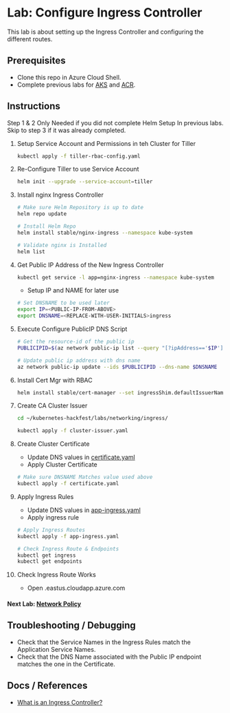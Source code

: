 # Lab: Configure Ingress Controller

This lab is about setting up the Ingress Controller and configuring the different routes.

## Prerequisites

* Clone this repo in Azure Cloud Shell.
* Complete previous labs for [AKS](../../create-aks-cluster/README.md) and [ACR](../../build-application/README.md).

## Instructions
Step 1 & 2 Only Needed if you did not complete Helm Setup In previous labs. Skip to step 3 if it was already completed.

1. Setup Service Account and Permissions in teh Cluster for Tiller

    ```bash
    kubectl apply -f tiller-rbac-config.yaml
    ```

2. Re-Configure Tiller to use Service Account

    ```bash
    helm init --upgrade --service-account=tiller
    ```

3. Install nginx Ingress Controller

    ```bash
    # Make sure Helm Repository is up to date
    helm repo update

    # Install Helm Repo
    helm install stable/nginx-ingress --namespace kube-system

    # Validate nginx is Installed
    helm list
    ```

4. Get Public IP Address of the New Ingress Controller
    
    ```bash
    kubectl get service -l app=nginx-ingress --namespace kube-system
    ```

    * Setup IP and NAME for later use
    ```bash
    # Set DNSNAME to be used later
    export IP=<PUBLIC-IP-FROM-ABOVE>
    export DNSNAME=<REPLACE-WITH-USER-INITIALS>ingress
    ```

5. Execute Configure PublicIP DNS Script

    ```bash
    # Get the resource-id of the public ip
    PUBLICIPID=$(az network public-ip list --query "[?ipAddress=='$IP'].[id]" --output tsv)

    # Update public ip address with dns name
    az network public-ip update --ids $PUBLICIPID --dns-name $DNSNAME
    ```

6. Install Cert Mgr with RBAC

    ```bash
    helm install stable/cert-manager --set ingressShim.defaultIssuerName=letsencrypt-prod --set IngressShim.defaultIssuerKind=ClusterIssuer
    ```

7. Create CA Cluster Issuer

    ```bash
    cd ~/kubernetes-hackfest/labs/networking/ingress/
    
    kubectl apply -f cluster-issuer.yaml
    ```

8. Create Cluster Certificate
    * Update DNS values in [certificate.yaml](./certificate.yaml)
    * Apply Cluster Certificate

    ```bash
    # Make sure DNSNAME Matches value used above
    kubectl apply -f certificate.yaml
    ```

9. Apply Ingress Rules
    * Update DNS values in [app-ingress.yaml](./app-ingress.yaml)
    * Apply ingress rule

    ```bash
    # Apply Ingress Routes
    kubectl apply -f app-ingress.yaml

    # Check Ingress Route & Endpoints
    kubectl get ingress
    kubectl get endpoints
    ```
10. Check Ingress Route Works
    * Open <DNS-NAME>.eastus.cloudapp.azure.com

#### Next Lab: [Network Policy](../network-policy/README.md)

## Troubleshooting / Debugging

* Check that the Service Names in the Ingress Rules match the Application Service Names.
* Check that the DNS Name associated with the Public IP endpoint matches the one in the Certificate.

## Docs / References

* [What is an Ingress Controller?](https://kubernetes.io/docs/concepts/services-networking/ingress/)
